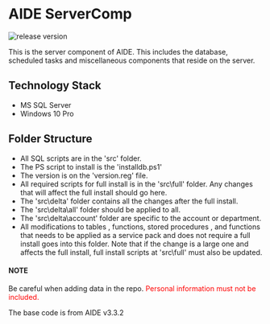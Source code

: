# AIDE ServerComp
![release version](https://img.shields.io/badge/release%20version-3.3.8.0-blue)

This is the server component of AIDE. This includes the database, scheduled tasks and miscellaneous components that reside on the server.

## Technology Stack
- MS SQL Server
- Windows 10 Pro

## Folder Structure

- All SQL scripts are in the 'src' folder. 
- The PS script to install is the 'installdb.ps1'
- The version is on the 'version.reg' file.
- All required scripts for full install is in the 'src\full' folder.  Any changes that will affect the full install should go here.
- The 'src\delta' folder contains all the changes after the full install.
- The 'src\delta\all' folder should be applied to all.
- The 'src\delta\account' folder are specific to the account or department.
- All modifications to tables , functions, stored procedures , and functions that needs to be applied as a service pack and does not require a full install goes into this folder.  Note that if the change is a large one and affects the full install, full install scripts at 'src\full' must also be updated.

#### NOTE
Be careful when adding data in the repo. <span style='color:red'>Personal information must not be included.</span>

The base code is from AIDE v3.3.2
